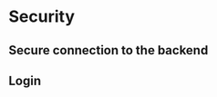 # Security

<!-- WHAT : Beveiligde verbinding naar backend, login sessie -->

## Secure connection to the backend

<!-- TODO : Nog te leren en uit te werken -->

## Login

<!-- TODO : Nog te leren en uit te werken -->